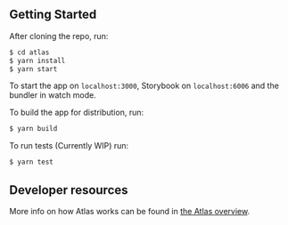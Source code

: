 ## Getting Started

After cloning the repo, run:

```bash
$ cd atlas
$ yarn install
$ yarn start
```

To start the app on `localhost:3000`, Storybook on `localhost:6006` and the bundler in watch mode.

To build the app for distribution, run:

```bash
$ yarn build
```

To run tests (Currently WIP) run:

```bash
$ yarn test
```

## Developer resources

More info on how Atlas works can be found in [the Atlas overview](docs/overview.md).
